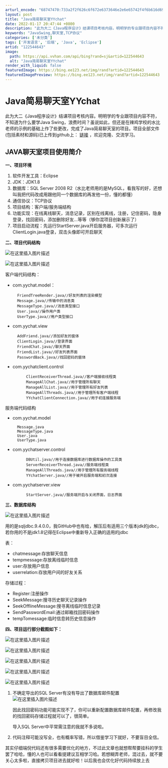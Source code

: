 ```yaml
---
arturl_encode: "68747470:733a2f2f626c6f672e6373646e2e6e65742f4f6b616d695f2f:61727469636c652f64657461696c732f313232353434363433"
layout: post
title: "Java简易聊天室YYchat"
date: 2022-01-17 20:47:44 +0800
description: "此为大二《Java程序设计》结课项目考核内容。明明学的专业跟项目内容不符，不知道为什么要学Java "
keywords: "JavaSwing,聊天室,TCP协议"
categories: ['未分类']
tags: ['开发语言', '后端', 'Java', 'Eclipse']
artid: "122544643"
image:
  path: https://api.vvhan.com/api/bing?rand=sj&artid=122544643
  alt: "Java简易聊天室YYchat"
render_with_liquid: false
featuredImage: https://bing.ee123.net/img/rand?artid=122544643
featuredImagePreview: https://bing.ee123.net/img/rand?artid=122544643
---
```


# Java简易聊天室YYchat

此为大二《Java程序设计》结课项目考核内容。明明学的专业跟项目内容不符，不知道为什么要学Java Swing，浪费时间？虽说如此，但还是在辣鸡学校的水比老师的示例的基础上作了些更改，完成了Java简易聊天室的项目。项目全部文件(包括素材和源码)已上传到github上：
[链接](https://github.com/Okami888/Java-YYchat)
，欢迎克隆、交流学习。

## **JAVA聊天室项目使用简介**

**一、项目环境**

1. 软件开发工具：Eclipse
2. JDK：JDK1.8
3. 数据库：SQL Server 2008 R2（水比老师用的是MySQL，看我写的好，还想叫我把代码改成用跟他同一个数据库的再发他一份，懂的都懂）
4. 通信协议：TCP协议
5. 项目结构：客户端/服务端结构
6. 功能实现：在线离线聊天，消息记录，区别在线离线，注册，记住密码，隐身登录，找回密码，添加删除好友…等等（够你混项目创新展示了）
7. 项目启动流程：先运行StartServer.java开启服务器，可多次运行ClientLogin.java登录，双击头像即可开启聊天

**二、项目代码结构**
  
![在这里插入图片描述](https://i-blog.csdnimg.cn/blog_migrate/3ab7e155cb9587243843a0c0e2767fa7.png#pic_center)
  
![在这里插入图片描述](https://i-blog.csdnimg.cn/blog_migrate/d3072af6489fe702f02bbd4737fa86e8.png#pic_center)

客户端代码结构：

* com.yychat.model：

  ```
   	FriendTreeRender.java//好友列表的渲染模型
   	Message.java//传输中的消息类
   	MessageType.java//消息类型接口
   	User.java//操作用户类
   	UserType.java//用户类型接口

  ```
* com.yychat.view

  ```
   	AddFriend.java//添加好友的窗体
   	ClientLogin.java//登录界面
   	FriendChat.java//聊天界面
   	FriendList.java//好友列表界面
   	PasswordBack.java//找回密码的窗体

  ```
* com.yychatclient.control

  ```
    	ClientReceiverThread.java//客户端接收线程类
    	ManageAllChat.java//用于管理所有聊天
    	ManageAllList.java//用于管理所有好友列表
    	ManageAllThreads.java//用于管理所有客户端线程
    	YYchatClientConnection.java//用于初连接服务端

  ```

服务端代码结构

* com.yychat.model

  ```
   	Message.java
   	MessageType.java
   	User.java
   	UserType.java

  ```
* com.yychatserver.control

  ```
    	DBUtil.java//用于连接数据库进行数据库操作的工具类
    	ServerReceiverThread.java//服务端线程类
    	ManageAllThreads.java//用于管理所有服务端线程
    	YYchatServer.java//用于被开启服务端和初次连接

  ```
* com.yychatserver.view

  ```
    	StartServer.java//服务端开启与关闭界面，日志界面

  ```

**三、数据库结构**
  
![在这里插入图片描述](https://i-blog.csdnimg.cn/blog_migrate/dc0c85b4745f43a4555daba90386a541.png#pic_center)
  
用的是sqljdbc.9.4.0.0，我GitHub中也有给，解压后有适用三个版本jdk的jdbc，若你用的不是jdk1.8记得在Eclipse中重新导入正确的适用的jdbc

表：

* chatmessage:存放聊天信息
* tempmessage:存放离线临时信息
* user:存放用户信息
* userrelation:存放用户间的好友关系

存储过程：

* Register:注册操作
* SeekMessage:搜寻历史聊天记录操作
* SeekOfflineMessage:搜寻离线临时信息记录
* SendPasswordEmail:通过邮箱找回密码操作
* tempTomessage:临时信息转历史信息操作

**四、项目运行部分截图如下：**
  
![在这里插入图片描述](https://i-blog.csdnimg.cn/blog_migrate/d8b5cb82956f21426cb6b987c777d90d.png)
  
![在这里插入图片描述](https://i-blog.csdnimg.cn/blog_migrate/ed8e5aa9a0468538fd98a46dcf98149b.png)
  
![在这里插入图片描述](https://i-blog.csdnimg.cn/blog_migrate/8eb3c202d5137f6737c5675280dd2f53.png)

![在这里插入图片描述](https://i-blog.csdnimg.cn/blog_migrate/83cb703a20605514129342d638cc71da.png)
  
![在这里插入图片描述](https://i-blog.csdnimg.cn/blog_migrate/998b593f07ef118563786133b62d3e76.png)

1. 不确定导出的SQL Server有没有导出了数据库邮件配置
   ![在这里插入图片描述](https://i-blog.csdnimg.cn/blog_migrate/531e6e3db06ba96940feffc2fb5da37c.png#pic_center)
     
   因此找回密码功能可能实现不了，你可以重新配置数据库邮件配置，再修改我的找回密码存储过程就可以了，很简单。
     
   导入SQL Server中平常需注意的我就不多说啦。
2. 代码注释可能没写全，也有概率写错，所以借鉴学习下就好，不要盲目全信。

其实仔细端倪代码还有很多需要优化的地方，不过此文章也就想帮帮要挂科的学生罢了哈哈，懂的人也可以看看提建议互相学习哈。若想糊弄老师，混过去，就不要关心太多啦，直接拷贝项目进去就好啦！以后我也会优化好代码持续放上去